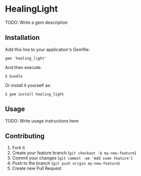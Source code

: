 # HealingLight

TODO: Write a gem description

## Installation

Add this line to your application's Gemfile:

    gem 'healing_light'

And then execute:

    $ bundle

Or install it yourself as:

    $ gem install healing_light

## Usage

TODO: Write usage instructions here

## Contributing

1. Fork it
2. Create your feature branch (`git checkout -b my-new-feature`)
3. Commit your changes (`git commit -am 'Add some feature'`)
4. Push to the branch (`git push origin my-new-feature`)
5. Create new Pull Request
